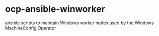# ocp-ansible-winworker
ansible scripts to maintain Windows worker nodes used by the Windows MachineConfig Operator

